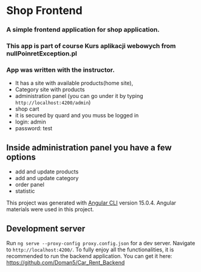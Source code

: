 # Shop Frontend

### A simple frontend application for shop application.
### This app is part of course Kurs aplikacji webowych from nullPoinretException.pl 
### App was written with the instructor.

- It has a site with available products(home site),
- Category site with products
- administration panel (you can go under it by typing `http://localhost:4200/admin`)
- shop cart
- it is secured by quard and you muss be logged in
- login: admin
- password: test

## Inside administration panel you have a few options
- add and update products
- add and update category
- order panel
- statistic

This project was generated with [Angular CLI](https://github.com/angular/angular-cli) version 15.0.4.
Angular materials were used in this project.

## Development server

Run `ng serve --proxy-config proxy.config.json` for a dev server. Navigate to `http://localhost:4200/`.
To fully enjoy all the functionalities, it is recommended to run the backend application.
You can get it here: https://github.com/Doman5/Car_Rent_Backend
